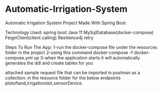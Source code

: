 # Automatic-Irrigation-System
Automatic Irrigation System Project Made With Spring Boot.

Technology Used:
spring boot
Java 11
MySqlDatabase(docker-compose)
FeignClient(client calling)
Resilience4j retry

Steps To Run The App:
1-run the docker-compose file under the resources folder in the project
2-using this command docker-compose -f docker-compose.yml up
3-when the application starts it will automatically generates the ddl and create tables for you

attached sample request file that can be imported in postman as a collection:
in the resource folder for the below endpoints
plotofland,irrigationslot,sensorDevice.

